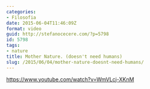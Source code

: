 ```yaml
---
categories:
- Filosofia
date: 2015-06-04T11:46:09Z
format: video
guid: http://stefanocecere.com/?p=5798
id: 5798
tags:
- nature
title: Mother Nature. (doesn't need humans)
slug: /2015/06/04/mother-nature-doesnt-need-humans/
---
```


https://www.youtube.com/watch?v=WmVLcj-XKnM
